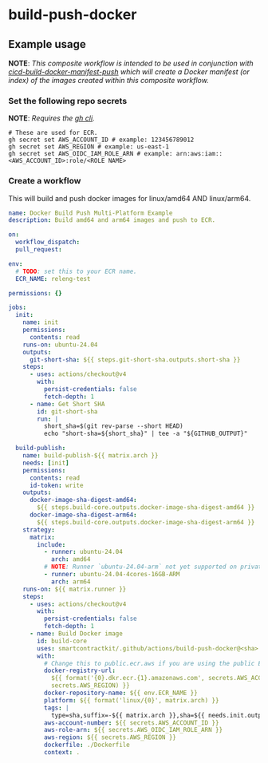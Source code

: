 # build-push-docker

## Example usage

**NOTE**: _This composite workflow is intended to be used in conjunction with
[cicd-build-docker-manifest-push](../cicd-build-docker-manifest-push) which will
create a Docker manifest (or index) of the images created within this composite
workflow._

### Set the following repo secrets

**NOTE**: _Requires the [gh cli](https://cli.github.com/)._

```shell
# These are used for ECR.
gh secret set AWS_ACCOUNT_ID # example: 123456789012
gh secret set AWS_REGION # example: us-east-1
gh secret set AWS_OIDC_IAM_ROLE_ARN # example: arn:aws:iam::<AWS_ACCOUNT_ID>:role/<ROLE NAME>
```

### Create a workflow

This will build and push docker images for linux/amd64 AND linux/arm64.

```yaml
name: Docker Build Push Multi-Platform Example
description: Build amd64 and arm64 images and push to ECR.

on:
  workflow_dispatch:
  pull_request:

env:
  # TODO: set this to your ECR name.
  ECR_NAME: releng-test

permissions: {}

jobs:
  init:
    name: init
    permissions:
      contents: read
    runs-on: ubuntu-24.04
    outputs:
      git-short-sha: ${{ steps.git-short-sha.outputs.short-sha }}
    steps:
      - uses: actions/checkout@v4
        with:
          persist-credentials: false
          fetch-depth: 1
      - name: Get Short SHA
        id: git-short-sha
        run: |
          short_sha=$(git rev-parse --short HEAD)
          echo "short-sha=${short_sha}" | tee -a "${GITHUB_OUTPUT}"

  build-publish:
    name: build-publish-${{ matrix.arch }}
    needs: [init]
    permissions:
      contents: read
      id-token: write
    outputs:
      docker-image-sha-digest-amd64:
        ${{ steps.build-core.outputs.docker-image-sha-digest-amd64 }}
      docker-image-sha-digest-arm64:
        ${{ steps.build-core.outputs.docker-image-sha-digest-arm64 }}
    strategy:
      matrix:
        include:
          - runner: ubuntu-24.04
            arch: amd64
          # NOTE: Runner `ubuntu-24.04-arm` not yet supported on private repos.
          - runner: ubuntu-24.04-4cores-16GB-ARM
            arch: arm64
    runs-on: ${{ matrix.runner }}
    steps:
      - uses: actions/checkout@v4
        with:
          persist-credentials: false
          fetch-depth: 1
      - name: Build Docker image
        id: build-core
        uses: smartcontractkit/.github/actions/build-push-docker@<sha> # build-push-docker@x.y.z
        with:
          # Change this to public.ecr.aws if you are using the public ECR.
          docker-registry-url:
            ${{ format('{0}.dkr.ecr.{1}.amazonaws.com', secrets.AWS_ACCOUNT_ID,
            secrets.AWS_REGION) }}
          docker-repository-name: ${{ env.ECR_NAME }}
          platform: ${{ format('linux/{0}', matrix.arch) }}
          tags: |
            type=sha,suffix=-${{ matrix.arch }},sha=${{ needs.init.outputs.git-short-sha }}
          aws-account-number: ${{ secrets.AWS_ACCOUNT_ID }}
          aws-role-arn: ${{ secrets.AWS_OIDC_IAM_ROLE_ARN }}
          aws-region: ${{ secrets.AWS_REGION }}
          dockerfile: ./Dockerfile
          context: .
```

